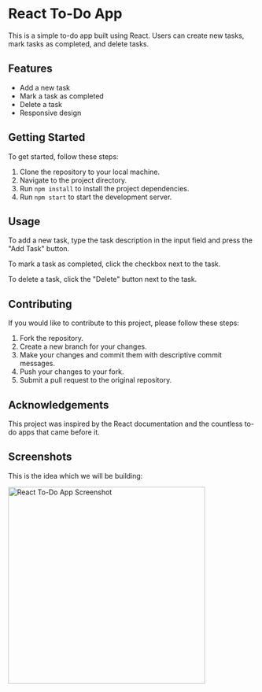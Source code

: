 # React To-Do App

This is a simple to-do app built using React. Users can create new tasks, mark tasks as completed, and delete tasks.

## Features

- Add a new task
- Mark a task as completed
- Delete a task
- Responsive design

## Getting Started

To get started, follow these steps:

1. Clone the repository to your local machine.
2. Navigate to the project directory.
3. Run `npm install` to install the project dependencies.
4. Run `npm start` to start the development server.

## Usage

To add a new task, type the task description in the input field and press the "Add Task" button.

To mark a task as completed, click the checkbox next to the task.

To delete a task, click the "Delete" button next to the task.

## Contributing

If you would like to contribute to this project, please follow these steps:

1. Fork the repository.
2. Create a new branch for your changes.
3. Make your changes and commit them with descriptive commit messages.
4. Push your changes to your fork.
5. Submit a pull request to the original repository.

## Acknowledgements

This project was inspired by the React documentation and the countless to-do apps that came before it.

## Screenshots
This is the idea which we will be building:

<img src="https://user-images.githubusercontent.com/56840292/220650069-bb41b1bd-c29d-4850-b341-a0467126e3ae.jpeg" alt="React To-Do App Screenshot" width="400">


